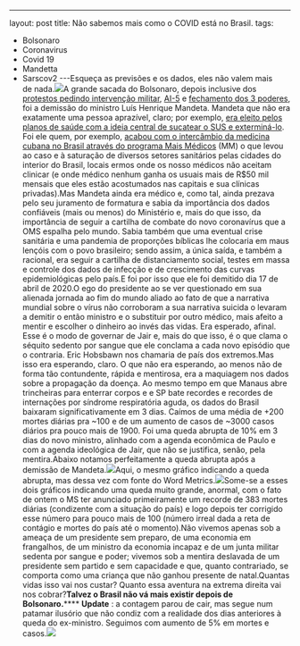 ---
layout: post
title: Não sabemos mais como o COVID está no Brasil.
tags:
- Bolsonaro
- Coronavirus
- Covid 19
- Mandetta
- Sarscov2
---Esqueça as previsões e os dados, eles não valem mais de nada.![](https://cdn-images-1.medium.com/max/1200/1*6k9TfksIfBvW-9tcfqKgDw.jpeg)A grande sacada do Bolsonaro, depois inclusive dos 
[protestos pedindo intervenção militar](https://brasil.elpais.com/politica/2020-04-19/bolsonaro-endossa-ato-pro-intervencao-militar-e-provoca-reacao-de-maia-stf-e-governadores.html), 
[AI-5](https://istoe.com.br/video-manifestacao-a-favor-de-bolsonaro-termina-em-confusao-em-porto-alegre/) e 
[fechamento dos 3 poderes](https://oglobo.globo.com/brasil/jornalistas-fotografo-sao-agredidos-em-manifestacoes-favor-de-intervencao-militar-em-brasilia-porto-alegre-24383527), foi a demissão do ministro Luís Henrique Mandeta. Mandeta que não era exatamente uma pessoa aprazível, claro; por exemplo, 
[era eleito pelos planos de saúde com a ideia central de sucatear o SUS e exterminá-lo](http://gazetatrabalhista.com.br/mandetta-e-o-futuro-do-sistema-unico-de-saude/). Foi ele quem, por exemplo, 
[acabou com o intercâmbio da medicina cubana no Brasil através do programa Mais Médicos](https://brasil.elpais.com/brasil/2019/02/06/politica/1549465717_978725.html) (MM) o que levou ao caso e à saturação de diversos setores sanitários pelas cidades do interior do Brasil, locais ermos onde os nosso médicos não aceitam clinicar (e onde médico nenhum ganha os usuais mais de R$50 mil mensais que eles estão acostumados nas capitais e sua clínicas privadas).Mas Mandeta ainda era médico e, como tal, ainda prezava pelo seu juramento de formatura e sabia da importância dos dados confiáveis (mais ou menos) do Ministério e, mais do que isso, da importância de seguir a cartilha de combate do novo coronavírus que a OMS espalha pelo mundo. Sabia também que uma eventual crise sanitária e uma pandemia de proporções bíblicas lhe colocaria em maus lençóis com o povo brasileiro; sendo assim, a única saída, e também a racional, era seguir a cartilha de distanciamento social, testes em massa e controle dos dados de infecção e de crescimento das curvas epidemiológicas pelo país.E foi por isso que ele foi demitido dia 17 de abril de 2020.O ego do presidente ao se ver questionado em sua alienada jornada ao fim do mundo aliado ao fato de que a narrativa mundial sobre o vírus não corroboram a sua narrativa suicida o levaram a demitir o então ministro e o substituir por outro médico, mais afeito a mentir e escolher o dinheiro ao invés das vidas. Era esperado, afinal. Esse é o modo de governar de Jair e, mais do que isso, é o que clama o séquito sedento por sangue que ele conclama a cada novo episódio que o contraria. Eric Hobsbawn nos chamaria de país dos extremos.Mas isso era esperando, claro. O que não era esperando, ao menos não de forma tão contundente, rápida e mentirosa, era a maquiagem nos dados sobre a propagação da doença. Ao mesmo tempo em que Manaus abre trincheiras para enterrar corpos e e SP bate recordes e recordes de internações por síndrome respiratória aguda, os dados do Brasil baixaram significativamente em 3 dias. Caímos de uma média de +200 mortes diárias pra ~100 e de um aumento de casos de ~3000 casos diários pra pouco mais de 1900. Foi uma queda abrupta de 10% em 3 dias do novo ministro, alinhado com a agenda econômica de Paulo e com a agenda ideológica de Jair, que não se justifica, senão, pela mentira.Abaixo notamos perfeitamente a queda abrupta após a demissão de Mandeta.![](https://cdn-images-1.medium.com/max/800/0*hh5CaD5TAIj3h5ZT.png)Aqui, o mesmo gráfico indicando a queda abrupta, mas dessa vez com fonte do Word Metrics.![](https://cdn-images-1.medium.com/max/800/0*Cv_zeBqu28TaePTW)Some-se a esses dois gráficos indicando uma queda muito grande, anormal, com o fato de ontem o MS ter anunciado primeiramente um recorde de 383 mortes diárias (condizente com a situação do país) e logo depois ter corrigido esse número para pouco mais de 100 (número irreal dada a reta de contágio e mortes do país até o momento).Não vivemos apenas sob a ameaça de um presidente sem preparo, de uma economia em frangalhos, de um ministro da economia incapaz e de um junta militar sedenta por sangue e poder; vivemos sob a mentira deslavada de um presidente sem partido e sem capacidade e que, quanto contrariado, se comporta como uma criança que não ganhou presente de natal.Quantas vidas isso vai nos custar? Quanto essa aventura na extrema direita vai nos cobrar?**Talvez o Brasil não vá mais existir depois de Bolsonaro.******
**Update**
: a contagem parou de cair, mas segue num patamar ilusório que não condiz com a realidade dos dias anteriores à queda do ex-ministro. Seguimos com aumento de 5% em mortes e casos.![](https://cdn-images-1.medium.com/max/800/1*DptZMHcoO_tuyIyY0CD7eQ.png)

